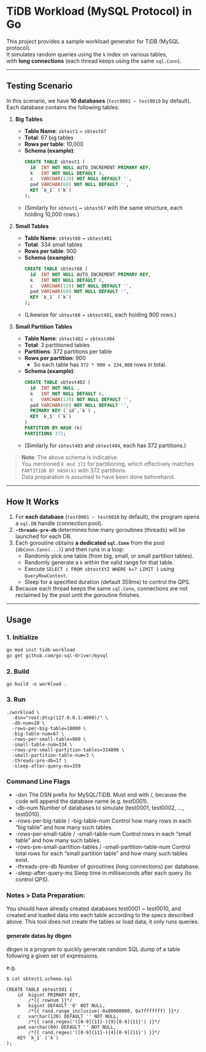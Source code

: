 # TiDB Workload (MySQL Protocol) in Go

This project provides a sample workload generator for TiDB (MySQL protocol).  
It simulates random queries using the `k` index on various tables,  
with **long connections** (each thread keeps using the same `sql.Conn`).

---

## Testing Scenario

In this scenario, we have **10 databases** (`test0001 ~ test0010` by default).  
Each database contains the following tables:

1. **Big Tables**  
   - **Table Name**: `sbtest1` ~ `sbtest67`  
   - **Total**: 67 big tables  
   - **Rows per table**: 10,000  
   - **Schema (example)**:
     ```sql
     CREATE TABLE sbtest1 (
       id  INT NOT NULL AUTO_INCREMENT PRIMARY KEY,
       k   INT NOT NULL DEFAULT 0,
       c   VARCHAR(120) NOT NULL DEFAULT '',
       pad VARCHAR(60) NOT NULL DEFAULT '',
       KEY `k_1` (`k`)
     );
     ```
   - (Similarly for `sbtest1` ~ `sbtest67` with the same structure, each holding 10,000 rows.)

2. **Small Tables**  
   - **Table Name**: `sbtest68` ~ `sbtest401`  
   - **Total**: 334 small tables  
   - **Rows per table**: 900  
   - **Schema (example)**:
     ```sql
     CREATE TABLE sbtest68 (
       id  INT NOT NULL AUTO_INCREMENT PRIMARY KEY,
       k   INT NOT NULL DEFAULT 0,
       c   VARCHAR(120) NOT NULL DEFAULT '',
       pad VARCHAR(60) NOT NULL DEFAULT '',
       KEY `k_1` (`k`)
     );
     ```
   - (Likewise for `sbtest68` ~ `sbtest401`, each holding 900 rows.)

3. **Small Partition Tables**  
   - **Table Name**: `sbtest402` ~ `sbtest404`  
   - **Total**: 3 partitioned tables  
   - **Partitions**: 372 partitions per table  
   - **Rows per partition**: 900  
     - So each table has `372 * 900 = 334,800` rows in total.  
   - **Schema (example)**:
     ```sql
     CREATE TABLE sbtest402 (
       id  INT NOT NULL ,
       k   INT NOT NULL DEFAULT 0,
       c   VARCHAR(120) NOT NULL DEFAULT '',
       pad VARCHAR(60) NOT NULL DEFAULT '',
       PRIMARY KEY (`id`,`k`) ,
       KEY `k_1` (`k`)
     )
     PARTITION BY HASH (k)
     PARTITIONS 372;
     ```
   - (Similarly for `sbtest403` and `sbtest404`, each has 372 partitions.)

> **Note**: The above schema is indicative.  
> You mentioned `k mod 372` for partitioning, which effectively matches `PARTITION BY HASH(k)` with 372 partitions.  
> Data preparation is assumed to have been done beforehand.

---

## How It Works

1. For **each database** (`test0001 ~ test0010` by default), the program opens a `sql.DB` handle (connection pool).  
2. **`-threads-pre-db`** determines how many goroutines (threads) will be launched for each DB.  
3. Each goroutine obtains **a dedicated `sql.Conn`** from the pool (`dbConn.Conn(...)`) and then runs in a loop:  
   - Randomly pick one table (from big, small, or small partition tables).  
   - Randomly generate a `k` within the valid range for that table.  
   - Execute `SELECT c FROM sbtestXYZ WHERE k=? LIMIT 1` using `QueryRowContext`.  
   - Sleep for a specified duration (default 359ms) to control the QPS.  
4. Because each thread keeps the same `sql.Conn`, connections are not reclaimed by the pool until the goroutine finishes.

---

## Usage

### 1. Initialize

```bash
go mod init tidb-workload
go get github.com/go-sql-driver/mysql
```

### 2. Build
```
go build -o workload .
```

### 3. Run
```
./workload \
  -dsn="root:@tcp(127.0.0.1:4000)/" \
  -db-num=10 \
  -rows-per-big-table=10000 \
  -big-table-num=67 \
  -rows-per-small-table=900 \
  -small-table-num=334 \
  -rows-pre-small-partition-tables=334800 \
  -small-partition-table-num=3 \
  -threads-pre-db=17 \
  -sleep-after-query-ms=359
```

### Command Line Flags

*	-dsn
The DSN prefix for MySQL/TiDB.
Must end with /, because the code will append the database name (e.g. test0001).
*	-db-num
Number of databases to simulate (test0001, test0002, …, test0010).
*	-rows-per-big-table / -big-table-num
Control how many rows in each “big table” and how many such tables.
*	-rows-per-small-table / -small-table-num
Control rows in each “small table” and how many such tables.
*	-rows-pre-small-partition-tables / -small-partition-table-num
Control total rows for each “small partition table” and how many such tables exist.
*	-threads-pre-db
Number of goroutines (long connections) per database.
*	-sleep-after-query-ms
Sleep time in milliseconds after each query (to control QPS).


### Notes > Data Preparation:
You should have already created databases test0001 ~ test0010,
and created and loaded data into each table according to the specs described above.
This tool does not create the tables or load data; it only runs queries.

#### generate datas by dbgen
dbgen is a program to quickly generate random SQL dump of a table following a given set of expressions.

e.g.
```
$ cat sbtest1.schema.sql

CREATE TABLE sbtest501 (
    id  bigint PRIMARY KEY,
        /*{{ rownum }}*/
    k   bigint DEFAULT '0' NOT NULL,
        /*{{ rand.range_inclusive(-0x80000000, 0x7fffffff) }}*/
    c   varchar(120) DEFAULT '' NOT NULL,
        /*{{ rand.regex('([0-9]{11}-){9}[0-9]{11}') }}*/
    pad varchar(60) DEFAULT '' NOT NULL,
        /*{{ rand.regex('([0-9]{11}-){4}[0-9]{11}') }}*/
    KEY `k_1` (`k`)
);



```
